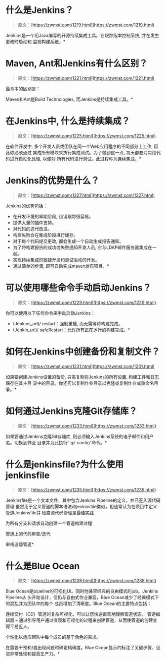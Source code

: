 <!--yml
category: 未分类
date: 0001-01-01 00:00:00
-->

# 什么是Jenkins？

> 原文：[https://zwmst.com/1219.html](https://zwmst.com/1219.html)

Jenkins是一个用Java编写的开源持续集成工具。它跟踪版本控制系统, 并在发生更改时启动和 监视构建系统。*


# Maven, Ant和Jenkins有什么区别？

> 原文：[https://zwmst.com/1221.html](https://zwmst.com/1221.html)

最基本的区别是：

Maven和Ant是Build Technologies, 而Jenkins是持续集成工具。*


# 在Jenkins中, 什么是持续集成？

> 原文：[https://zwmst.com/1225.html](https://zwmst.com/1225.html)

在软件开发中, 多个开发人员或团队在同一个Web应用程序的不同部分上工作, 因此你必须通过 集成所有模块来执行集成测试。为了做到这一点, 每天都要对每段代码进行自动化处理, 以便对 所有代码进行测试。此过程称为连续集成。*


# Jenkins的优势是什么？

> 原文：[https://zwmst.com/1227.html](https://zwmst.com/1227.html)

Jenkins的优势包括：

*   在开发环境的早期阶段, 错误跟踪很容易。
*   提供大量的插件支持。
*   对代码的迭代改进。
*   构建失败会在集成阶段进行缓存。
*   对于每个代码提交更改, 都会生成一个自动生成报告通知。
*   为了将构建报告的成功或失败通知开发人员, 它与LDAP邮件服务器集成在一起。
*   实现持续集成的敏捷开发和测试驱动的开发。
*   通过简单的步骤, 即可自动完成maven发布项目。*


# 可以使用哪些命令手动启动Jenkins？

> 原文：[https://zwmst.com/1229.html](https://zwmst.com/1229.html)

你可以使用以下任何命令来手动启动Jenkins：

*   (Jenkins_url)/ restart：强制重启, 而无需等待构建完成。
*   (Jenkin_url)/ safeRestart：允许所有正在运行的构建完成。*


# 如何在Jenkins中创建备份和复制文件？

> 原文：[https://zwmst.com/1231.html](https://zwmst.com/1231.html)

如果要创建Jenkins设置的备份, 只需复制将Jenkins的所有设置, 构建工件和日志保存在其主目 录中的目录。你还可以复制作业目录以克隆或复制作业或重命名目录。*


# 如何通过Jenkins克隆Git存储库？

> 原文：[https://zwmst.com/1233.html](https://zwmst.com/1233.html)

如果要通过Jenkins克隆Git存储库, 则必须输入Jenkins系统的电子邮件和用户名。切换到作业 目录并为此执行” git config”命令。*


# 什么是jenkinsfile?为什么使用jenkinsfile

> 原文：[https://zwmst.com/1235.html](https://zwmst.com/1235.html)

Jenkinsfile是一个文本文件，其中包含Jenkins Pipeline的定义，并已签入源代码管理 虽然用于定义管道的脚本语法和jenkinsfile类似，但通常认为在项目中定义管道Jenkinsfile并 检查源代码管理是最佳实践

为所有分支和请求自动创建一个管道构建过程

管道上的代码审查/迭代

审核追踪管道*


# 什么是Blue Ocean

> 原文：[https://zwmst.com/1238.html](https://zwmst.com/1238.html)

Blue Ocean是pipeline的可视化UI。同时他兼容经典的自由模式的job。Jenkins Pipeline从 头开始设计，但仍与自由式作业兼容，Blue Ocean减少了经典模式下的混乱并为团队中的每个 成员增加了清晰度。Blue Ocean的主要特点包括：

连续交付（CD）管道的复杂可视化，可以让您快速直观地理解管道状态。 管道编辑器 – 通过引导用户通过直观和可视化的过程来创建管道，从而使管道的创建变得平易近人。

个性化以适应团队中每个成员的基于角色的需求。

在需要干预和/或出现问题时确定精确度。Blue Ocean显示的标注了关键步骤，促进异常处理和提高生产力。*